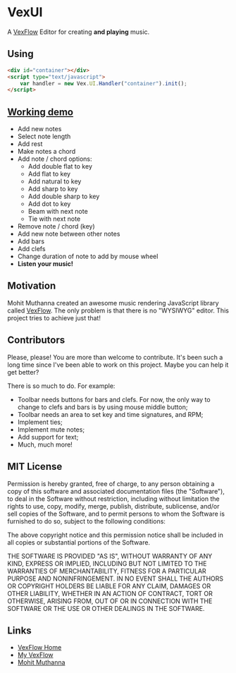 # VexUI

A [VexFlow](http://www.vexflow.com/) Editor for creating **and playing** music.

## Using

```html
<div id="container"></div>
<script type="text/javascript">
    var handler = new Vex.UI.Handler("container").init();
</script>
```

## [Working demo](http://andrebakker.github.io/VexUI/) 

- Add new notes
- Select note length
- Add rest
- Make notes a chord
- Add note / chord options:
  - Add double flat to key
  - Add flat to key
  - Add natural to key
  - Add sharp to key
  - Add double sharp to key
  - Add dot to key
  - Beam with next note
  - Tie with next note
- Remove note / chord (key)
- Add new note between other notes
- Add bars
- Add clefs
- Change duration of note to add by mouse wheel
- **Listen your music!**

## Motivation

Mohit Muthanna created an awesome music rendering JavaScript library called [VexFlow](http://www.vexflow.com/). The only problem is that there is no "WYSIWYG" editor. This project tries to achieve just that!

## Contributors

Please, please! You are more than welcome to contribute. It's been such a long time since I've been able to work on this project. Maybe you can help it get better?

There is so much to do. For example:

- Toolbar needs buttons for bars and clefs. For now, the only way to change to clefs and bars is by using mouse middle button;
- Toolbar needs an area to set key and time signatures, and RPM;
- Implement ties;
- Implement mute notes;
- Add support for text;
- Much, much more!

## MIT License

Permission is hereby granted, free of charge, to any person obtaining a copy
of this software and associated documentation files (the "Software"), to deal
in the Software without restriction, including without limitation the rights
to use, copy, modify, merge, publish, distribute, sublicense, and/or sell
copies of the Software, and to permit persons to whom the Software is
furnished to do so, subject to the following conditions:

The above copyright notice and this permission notice shall be included in
all copies or substantial portions of the Software.

THE SOFTWARE IS PROVIDED "AS IS", WITHOUT WARRANTY OF ANY KIND, EXPRESS OR
IMPLIED, INCLUDING BUT NOT LIMITED TO THE WARRANTIES OF MERCHANTABILITY,
FITNESS FOR A PARTICULAR PURPOSE AND NONINFRINGEMENT. IN NO EVENT SHALL THE
AUTHORS OR COPYRIGHT HOLDERS BE LIABLE FOR ANY CLAIM, DAMAGES OR OTHER
LIABILITY, WHETHER IN AN ACTION OF CONTRACT, TORT OR OTHERWISE, ARISING FROM,
OUT OF OR IN CONNECTION WITH THE SOFTWARE OR THE USE OR OTHER DEALINGS IN
THE SOFTWARE.

## Links

* [VexFlow Home](http://vexflow.com)
* [My VexFlow](http://my.vexflow.com)
* [Mohit Muthanna](http://0xfe.muthanna.com)